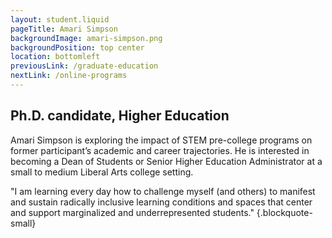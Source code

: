```yaml
---
layout: student.liquid
pageTitle: Amari Simpson
backgroundImage: amari-simpson.png
backgroundPosition: top center
location: bottomleft
previousLink: /graduate-education
nextLink: /online-programs
---
```


## Ph.D. candidate, Higher Education

Amari Simpson is exploring the impact of STEM pre-college programs on former participant’s academic and career trajectories. He is interested in becoming a Dean of Students or Senior Higher Education Administrator at a small to medium Liberal Arts college setting. 

"I am learning every day how to challenge myself (and others) to manifest and sustain radically inclusive learning conditions and spaces that center and support marginalized and underrepresented students." {.blockquote-small}